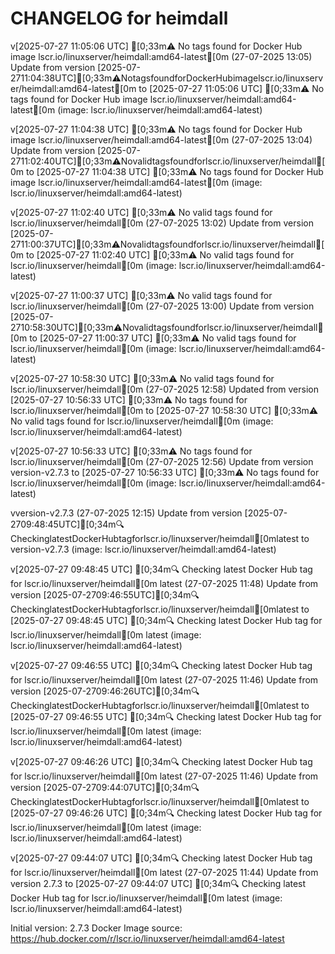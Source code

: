 CHANGELOG for heimdall
===================
v[2025-07-27 11:05:06 UTC] [0;33m⚠️ No tags found for Docker Hub image lscr.io/linuxserver/heimdall:amd64-latest[0m (27-07-2025 13:05)
    Update from version [2025-07-2711:04:38UTC][0;33m⚠️NotagsfoundforDockerHubimagelscr.io/linuxserver/heimdall:amd64-latest[0m to [2025-07-27 11:05:06 UTC] [0;33m⚠️ No tags found for Docker Hub image lscr.io/linuxserver/heimdall:amd64-latest[0m (image: lscr.io/linuxserver/heimdall:amd64-latest)


v[2025-07-27 11:04:38 UTC] [0;33m⚠️ No tags found for Docker Hub image lscr.io/linuxserver/heimdall:amd64-latest[0m (27-07-2025 13:04)
    Update from version [2025-07-2711:02:40UTC][0;33m⚠️Novalidtagsfoundforlscr.io/linuxserver/heimdall[0m to [2025-07-27 11:04:38 UTC] [0;33m⚠️ No tags found for Docker Hub image lscr.io/linuxserver/heimdall:amd64-latest[0m (image: lscr.io/linuxserver/heimdall:amd64-latest)


v[2025-07-27 11:02:40 UTC] [0;33m⚠️ No valid tags found for lscr.io/linuxserver/heimdall[0m (27-07-2025 13:02)
    Update from version [2025-07-2711:00:37UTC][0;33m⚠️Novalidtagsfoundforlscr.io/linuxserver/heimdall[0m to [2025-07-27 11:02:40 UTC] [0;33m⚠️ No valid tags found for lscr.io/linuxserver/heimdall[0m (image: lscr.io/linuxserver/heimdall:amd64-latest)


v[2025-07-27 11:00:37 UTC] [0;33m⚠️ No valid tags found for lscr.io/linuxserver/heimdall[0m (27-07-2025 13:00)
    Update from version [2025-07-2710:58:30UTC][0;33m⚠️Novalidtagsfoundforlscr.io/linuxserver/heimdall[0m to [2025-07-27 11:00:37 UTC] [0;33m⚠️ No valid tags found for lscr.io/linuxserver/heimdall[0m (image: lscr.io/linuxserver/heimdall:amd64-latest)


v[2025-07-27 10:58:30 UTC] [0;33m⚠️ No valid tags found for lscr.io/linuxserver/heimdall[0m (27-07-2025 12:58)
    Updated from version [2025-07-27 10:56:33 UTC] [0;33m⚠️ No tags found for lscr.io/linuxserver/heimdall[0m to [2025-07-27 10:58:30 UTC] [0;33m⚠️ No valid tags found for lscr.io/linuxserver/heimdall[0m (image: lscr.io/linuxserver/heimdall:amd64-latest)

v[2025-07-27 10:56:33 UTC] [0;33m⚠️ No tags found for lscr.io/linuxserver/heimdall[0m (27-07-2025 12:56)
    Update from version version-v2.7.3 to [2025-07-27 10:56:33 UTC] [0;33m⚠️ No tags found for lscr.io/linuxserver/heimdall[0m (image: lscr.io/linuxserver/heimdall:amd64-latest)


vversion-v2.7.3 (27-07-2025 12:15)
    Update from version [2025-07-2709:48:45UTC][0;34m🔍CheckinglatestDockerHubtagforlscr.io/linuxserver/heimdall[0mlatest to version-v2.7.3 (image: lscr.io/linuxserver/heimdall:amd64-latest)


v[2025-07-27 09:48:45 UTC] [0;34m🔍 Checking latest Docker Hub tag for lscr.io/linuxserver/heimdall[0m
latest (27-07-2025 11:48)
    Update from version [2025-07-2709:46:55UTC][0;34m🔍CheckinglatestDockerHubtagforlscr.io/linuxserver/heimdall[0mlatest to [2025-07-27 09:48:45 UTC] [0;34m🔍 Checking latest Docker Hub tag for lscr.io/linuxserver/heimdall[0m
latest (image: lscr.io/linuxserver/heimdall:amd64-latest)


v[2025-07-27 09:46:55 UTC] [0;34m🔍 Checking latest Docker Hub tag for lscr.io/linuxserver/heimdall[0m
latest (27-07-2025 11:46)
    Update from version [2025-07-2709:46:26UTC][0;34m🔍CheckinglatestDockerHubtagforlscr.io/linuxserver/heimdall[0mlatest to [2025-07-27 09:46:55 UTC] [0;34m🔍 Checking latest Docker Hub tag for lscr.io/linuxserver/heimdall[0m
latest (image: lscr.io/linuxserver/heimdall:amd64-latest)


v[2025-07-27 09:46:26 UTC] [0;34m🔍 Checking latest Docker Hub tag for lscr.io/linuxserver/heimdall[0m
latest (27-07-2025 11:46)
    Update from version [2025-07-2709:44:07UTC][0;34m🔍CheckinglatestDockerHubtagforlscr.io/linuxserver/heimdall[0mlatest to [2025-07-27 09:46:26 UTC] [0;34m🔍 Checking latest Docker Hub tag for lscr.io/linuxserver/heimdall[0m
latest (image: lscr.io/linuxserver/heimdall:amd64-latest)


v[2025-07-27 09:44:07 UTC] [0;34m🔍 Checking latest Docker Hub tag for lscr.io/linuxserver/heimdall[0m
latest (27-07-2025 11:44)
    Update from version 2.7.3 to [2025-07-27 09:44:07 UTC] [0;34m🔍 Checking latest Docker Hub tag for lscr.io/linuxserver/heimdall[0m
latest (image: lscr.io/linuxserver/heimdall:amd64-latest)



Initial version: 2.7.3
Docker Image source: https://hub.docker.com/r/lscr.io/linuxserver/heimdall:amd64-latest


